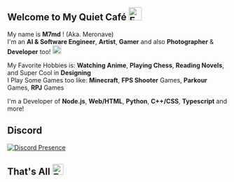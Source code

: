 ## Welcome to My Quiet Café <img src="https://cdn.discordapp.com/emojis/1379545294672498790.webp?size=96&animated=true" alt="Emoji" width="30"/>
My name is **M7md** ! (Aka. Meronave) <br />
I'm an **AI & Software Engineer**, **Artist**, **Gamer** and also **Photographer** & **Developer** too! <img src="https://i.imgur.com/cgRIRHM.png" alt="Emoji" width="20"/>


My Favorite Hobbies is: **Watching Anime**, **Playing Chess**, **Reading Novels**, and Super Cool in **Designing** <br />
I Play Some Games too like: **Minecraft**, **FPS Shooter** Games, **Parkour** Games, **RPJ** Games <br />

I'm a Developer of **Node.js**, **Web/HTML**, **Python**, **C++/CSS**, **Typescript** and more!<br />

## Discord
[![Discord Presence](https://lanyard.cnrad.dev/api/1024297429127933952?theme=dark&idleMessage=Just%20Chilling.&showDisplayName=true&hideStatus=false)](https://discord.com/users/1024297429127933952)

## That's All <img src="https://i.imgur.com/vJzh37p.gif" alt="Eating" width="25"/>
